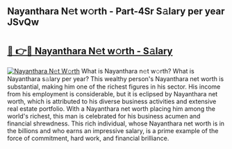 ## Nayanthara N𝚎t w𝚘rth - Part-4Sr S𝚊lary per year JSvQw

# <h2><a href="http://gc0s8it.nevu.top/?p=Nayanthara">🔗 👉🔴 Nayanthara N𝚎t w𝚘rth - S𝚊lary</a></h2>

[![Nayanthara N𝚎t W𝚘rth](https://i.imgur.com/Oavwk0R.jpeg)](http://gc0s8it.nevu.top/?p=Nayanthara)
What is Nayanthara n𝚎t w𝚘rth? What is Nayanthara s𝚊lary per year?
This wealthy person's Nayanthara net worth is substantial, making him one of the richest figures in his sector. His income from his employment is considerable, but it is eclipsed by Nayanthara net worth, which is attributed to his diverse business activities and extensive real estate portfolio. With a Nayanthara net worth placing him among the world's richest, this man is celebrated for his business acumen and financial shrewdness. This rich individual, whose Nayanthara net worth is in the billions and who earns an impressive salary, is a prime example of the force of commitment, hard work, and financial brilliance.
